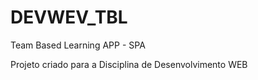# DEVWEV_TBL
Team Based Learning APP - SPA

Projeto criado para a Disciplina de Desenvolvimento WEB
